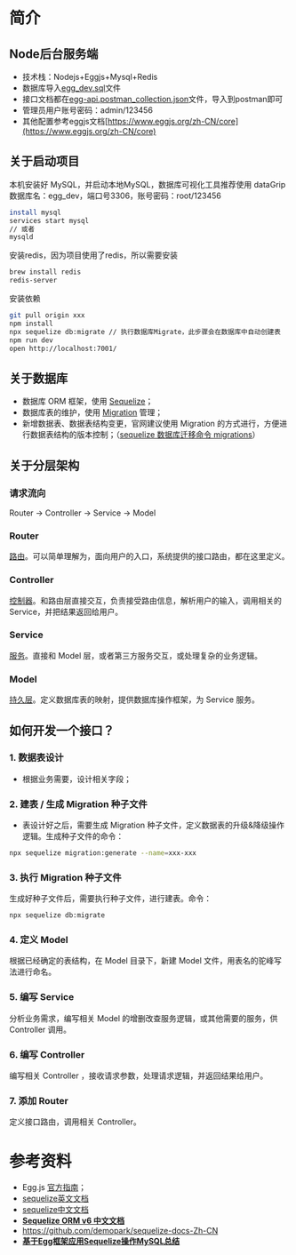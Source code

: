 # 简介
## Node后台服务端
- 技术栈：Nodejs+Eggjs+Mysql+Redis
- 数据库导入[egg_dev.sql](./egg_dev.sql)文件
- 接口文档都在[egg-api.postman_collection.json](./egg-api.postman_collection.json)文件，导入到postman即可
- 管理员用户账号密码：admin/123456
- 其他配置参考eggjs文档[https://www.eggjs.org/zh-CN/core](https://www.eggjs.org/zh-CN/core)
## 关于启动项目

本机安装好 MySQL，并启动本地MySQL，数据库可视化工具推荐使用 dataGrip
数据库名：egg_dev，端口号3306，账号密码：root/123456
```bash
install mysql
services start mysql
// 或者
mysqld

```
安装redis，因为项目使用了redis，所以需要安装
```bash
brew install redis
redis-server
```
安装依赖
```bash
git pull origin xxx
npm install
npx sequelize db:migrate // 执行数据库Migrate，此步骤会在数据库中自动创建表
npm run dev
open http://localhost:7001/
```

## 关于数据库
- 数据库 ORM 框架，使用 [Sequelize](https://eggjs.org/zh-cn/tutorials/sequelize.html)；
- 数据库表的维护，使用 [Migration](https://eggjs.org/zh-cn/tutorials/sequelize.html) 管理；
- 新增数据表、数据表结构变更，官网建议使用 Migration 的方式进行，方便进行数据表结构的版本控制；（[sequelize 数据库迁移命令 migrations](https://link.zhihu.com/?target=https%3A//blog.tcs-y.com/2020/05/14/sequelize-migrations/)）
## 关于分层架构
### 请求流向
Router -> Controller -> Service -> Model

### Router
[路由](https://eggjs.org/zh-cn/basics/router.html)。可以简单理解为，面向用户的入口，系统提供的接口路由，都在这里定义。

### Controller
[控制器](https://eggjs.org/zh-cn/basics/controller.html)。和路由层直接交互，负责接受路由信息，解析用户的输入，调用相关的 Service，并把结果返回给用户。

### Service
[服务](https://eggjs.org/zh-cn/basics/service.html)。直接和 Model 层，或者第三方服务交互，或处理复杂的业务逻辑。

### Model
[持久层](https://eggjs.org/zh-cn/tutorials/sequelize.html)。定义数据库表的映射，提供数据库操作框架，为 Service 服务。

## 如何开发一个接口？

### 1. 数据表设计
- 根据业务需要，设计相关字段；

### 2. 建表 / 生成 Migration 种子文件
-   表设计好之后，需要生成 Migration 种子文件，定义数据表的升级&降级操作逻辑。生成种子文件的命令：
```bash
npx sequelize migration:generate --name=xxx-xxx
```
### 3. 执行 Migration 种子文件
生成好种子文件后，需要执行种子文件，进行建表。命令：
```bash
npx sequelize db:migrate
```
### 4. 定义 Model
根据已经确定的表结构，在 Model 目录下，新建 Model 文件，用表名的驼峰写法进行命名。

### 5. 编写 Service
分析业务需求，编写相关 Model 的增删改查服务逻辑，或其他需要的服务，供 Controller 调用。

### 6. 编写 Controller
编写相关 Controller ，接收请求参数，处理请求逻辑，并返回结果给用户。

### 7. 添加 Router
定义接口路由，调用相关 Controller。

# 参考资料

- Egg.js [官方指南](https://eggjs.org/zh-cn/intro/)；
- [sequelize英文文档](https://sequelize.org/)
- [sequelize中文文档](https://www.sequelize.com.cn/)
- **[Sequelize ORM v6 中文文档](https://www.bookstack.cn/read/sequelize-orm-v6-zh/e6d4ca7634926bb3.md)**
- https://github.com/demopark/sequelize-docs-Zh-CN
- ****[基于Egg框架应用Sequelize操作MySQL总结](https://zhuanlan.zhihu.com/p/361698483)****